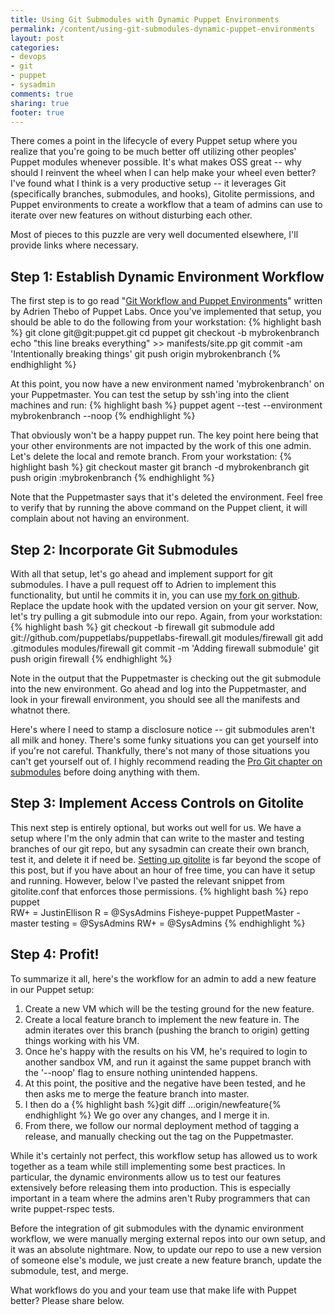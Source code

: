 ```yaml
---
title: Using Git Submodules with Dynamic Puppet Environments
permalink: /content/using-git-submodules-dynamic-puppet-environments
layout: post
categories:
- devops
- git
- puppet
- sysadmin
comments: true
sharing: true
footer: true
---
```

There comes a point in the lifecycle of every Puppet setup where you realize
that you're going to be much better off utilizing other peoples' Puppet
modules whenever possible.  It's what makes OSS great -- why should I reinvent
the wheel when I can help make your wheel even better?  I've found what I
think is a very productive setup -- it leverages Git (specifically branches,
submodules, and hooks), Gitolite permissions, and Puppet environments to
create a workflow that a team of admins can use to iterate over new features
on without disturbing each other.

Most of pieces to this puzzle are very well documented elsewhere, I'll provide
links where necessary.

## Step 1: Establish Dynamic Environment Workflow

The first step is to go read "[Git Workflow and Puppet
Environments](http://puppetlabs.com/blog/git-workflow-and-puppet-environments/)" written by Adrien Thebo of Puppet Labs.  Once you've
implemented that setup, you should be able to do the following from your
workstation:
{% highlight bash %}
git clone git@git:puppet.git
cd puppet
git checkout -b mybrokenbranch
echo "this line breaks everything" >> manifests/site.pp
git commit -am 'Intentionally breaking things'
git push origin mybrokenbranch
{% endhighlight %}

At this point, you now have a new environment named 'mybrokenbranch' on your
Puppetmaster. You can test the setup by ssh'ing into the client machines and
run:
{% highlight bash %}
puppet agent --test --environment mybrokenbranch --noop
{% endhighlight %}

That obviously won't be a happy puppet run. The key
point here being that your other environments are not impacted by the work of
this one admin. Let's delete the local and remote branch. From your
workstation:
{% highlight bash %}
git checkout master
git branch -d mybrokenbranch
git push origin :mybrokenbranch
{% endhighlight %}

Note that
the Puppetmaster says that it's deleted the environment. Feel free to verify
that by running the above command on the Puppet client, it will complain about
not having an environment.

## Step 2: Incorporate Git Submodules

With all that setup, let's go ahead and implement support for git submodules.
I have a pull request off to Adrien to implement this functionality, but until
he commits it in, you can use [my fork on github](https://github.com/justintime/puppet-git-hooks). Replace the update
hook with the updated version on your git server. Now, let's try pulling a git
submodule into our repo. Again, from your workstation:
{% highlight bash %}
git checkout -b firewall
git submodule add git://github.com/puppetlabs/puppetlabs-firewall.git modules/firewall
git add .gitmodules modules/firewall
git commit -m 'Adding firewall submodule'
git push origin firewall
{% endhighlight %}

Note in the output that the Puppetmaster is checking out the
git submodule into the new environment. Go ahead and log into the
Puppetmaster, and look in your firewall environment, you should see all the
manifests and whatnot there.

Here's where I need to stamp a disclosure notice -- git submodules aren't all
milk and honey. There's some funky situations you can get yourself into if
you're not careful. Thankfully, there's not many of those situations you can't
get yourself out of. I highly recommend reading the [Pro Git chapter on submodules](http://progit.org/book/ch6-6.html) before doing anything with
them.

## Step 3: Implement Access Controls on Gitolite

This next step is entirely optional, but works out well for us. We have a
setup where I'm the only admin that can write to the master and testing
branches of our git repo, but any sysadmin can create their own branch, test
it, and delete it if need be. [Setting up gitolite](http://sitaramc.github.com/gitolite/) is far beyond the scope of
this post, but if you have about an hour of free time, you can have it setup
and running. However, below I've pasted the relevant snippet from
gitolite.conf that enforces those permissions.
{% highlight bash %}
repo    puppet                                                                                                          
  RW+     = JustinEllison
  R       = @SysAdmins Fisheye-puppet PuppetMaster
               - master testing = @SysAdmins
  RW+     = @SysAdmins
{% endhighlight %}

## Step 4: Profit!

To summarize it all, here's the workflow for an admin to add a new feature in
our Puppet setup:

 1.  Create a new VM which will be the testing ground for the new feature.
 1.  Create a local feature branch to implement the new feature in. The admin iterates over this branch (pushing the branch to origin) getting things working with his VM.
 1.  Once he's happy with the results on his VM, he's required to login to another sandbox VM, and run it against the same puppet branch with the '--noop' flag to ensure nothing unintended happens.
 1.  At this point, the positive and the negative have been tested, and he then asks me to merge the feature branch into master.
 1.  I then do a {% highlight bash %}git diff ...origin/newfeature{% endhighlight %} We go over any changes, and I merge it in.
 1.  From there, we follow our normal deployment method of tagging a release, and manually checking out the tag on the Puppetmaster.

While it's certainly not perfect, this workflow setup has allowed us to work
together as a team while still implementing some best practices. In
particular, the dynamic environments allow us to test our features extensively
before releasing them into production. This is especially important in a team
where the admins aren't Ruby programmers that can write puppet-rspec tests.

Before the integration of git submodules with the dynamic environment
workflow, we were manually merging external repos into our own setup, and it
was an absolute nightmare. Now, to update our repo to use a new version of
someone else's module, we just create a new feature branch, update the
submodule, test, and merge.

What workflows do you and your team use that make life with Puppet better?
Please share below.

